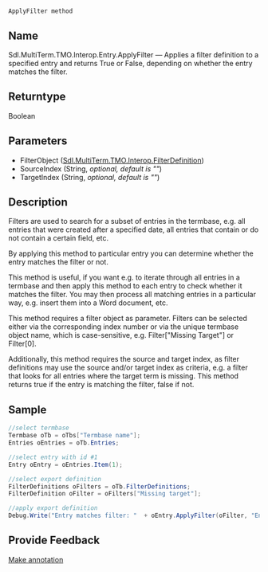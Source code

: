 

# 
    ApplyFilter method



## Name

Sdl.MultiTerm.TMO.Interop.Entry.ApplyFilter —          Applies a filter definition to a specified entry and returns True or False, depending on whether the entry matches the filter.



## Returntype

Boolean



## Parameters

* FilterObject ([Sdl.MultiTerm.TMO.Interop.FilterDefinition](Sdl.MultiTerm.TMO.Interop.FilterDefinition.html))
* SourceIndex (String, *optional, default is ""*)
* TargetIndex (String, *optional, default is ""*)




## Description



Filters are used to search for a subset of entries in the termbase, e.g. all entries that were created after a specified date, all entries that contain or do not contain a certain field, etc.

By applying this method to particular entry you can determine whether the entry matches the filter or not.

This method is useful, if you want e.g. to iterate through all entries in a termbase and then apply this method to each entry to check whether it matches the filter. You may then process all matching entries in a particular way, e.g. insert them into a Word document, etc.

This method requires a filter object as parameter. Filters can be selected either via the corresponding index number or via the unique termbase object name, which is case-sensitive, e.g. Filter["Missing Target"] or Filter[0].

Additionally, this method requires the source and target index, as filter definitions may use the source and/or target index as criteria, e.g. a filter that looks for all entries where the target term is missing. This method returns true if the entry is matching the filter, false if not.



## Sample


```cs
//select termbase
Termbase oTb = oTbs["Termbase name"];
Entries oEntries = oTb.Entries;

//select entry with id #1 
Entry oEntry = oEntries.Item(1);

//select export definition
FilterDefinitions oFilters = oTb.FilterDefinitions;
FilterDefinition oFilter = oFilters["Missing target"];

//apply export definition
Debug.Write("Entry matches filter: "  + oEntry.ApplyFilter(oFilter, "English", "German"));
```



## Provide Feedback

[Make annotation](mailto:sdk-feedback@sdl.com&amp;subject=Reference%20for%20Sdl.MultiTerm.TMO.Interop.Entry.ApplyFilter)

